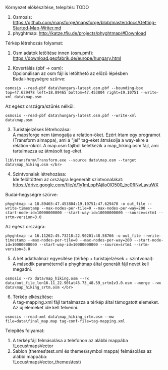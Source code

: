 Környezet előkészítése, telepítés: TODO
1. Osmosis: https://github.com/mapsforge/mapsforge/blob/master/docs/Getting-Started-Map-Writer.md
2. phyghtmap: http://katze.tfiu.de/projects/phyghtmap/#Download

Térkép létrehozás folyamat:  
1. Osm adatok letöltése innen (osm.pmf): </br>
https://download.geofabrik.de/europe/hungary.html </br>

2. Kovertálás (pbf -> osm):  
Opcionálisan az osm fájl is letölthető az előző lépésben   
Budai-hegységre szűrve:  
```
osmosis --read-pbf data\hungary-latest.osm.pbf --bounding-box top=47.629478 left=18.89465 bottom=47.453804 right=19.10751 --write-xml data\map.osm
```
Az egész országra/szűrés nélkül:  
```
osmosis --read-pbf data\hungary-latest.osm.pbf --write-xml data\map.osm 
```
3. Turistajelzések létrehozása:  
A mapsforge nem támogatja a relation-öket. Ezért írtam egy programot (Transform almappa), ami a "jel" tag-eket átmásolja a way-ekre a relation-ökröl. A map.osm fájlből keletkezik a map_hiking.osm fájl, ami tartalmazza az átmásolt tag-eket.
```
lib\transform\Transform.exe --source data\map.osm --target data\map_hiking.osm </br>
```
4. Szintvonalak létrehozása:  
Ide felöltöttem az országra legenerált szintvonalakat:  
https://drive.google.com/file/d/1y1mLppFAjiIo0lO500_bc0fINvLavuWX  
  
Budai-hegységre szűrve:
```
phyghtmap -a 18.89465:47.453804:19.10751:47.629478 -o out_file --write-timestamp --max-nodes-per-tile=0 --max-nodes-per-way=200 --start-node-id=10000000000 --start-way-id=10000000000 --source=srtm1 --srtm-version=3.0
```
Az egész országra:  
```
phyghtmap -a 16.11262:45.73218:22.90201:48.58766 -o out_file --write-timestamp --max-nodes-per-tile=0 --max-nodes-per-way=200 --start-node-id=10000000000 --start-way-id=10000000000 --source=srtm1 --srtm-version=3.0
```

5. A két adathalmaz egyesítése (térkép + turistajelzések +  szintvonal): </br>
A második paraméternél a phyghtmap által generált fájl nevét kell megadni.

```
osmosis --rx data/map_hiking.osm --rx data/out_file_lon16.11_22.90lat45.73_48.59_srtm1v3.0.osm --merge --wx data\map_hiking_srtm.osm </br>
```

6. Térkép elkészítése:  
A tag-mapping.xml fájl tartalmazza a térkép által támogatott elemeket. Az új elemeket ide kell felvenni.

```
osmosis --read-xml data\map_hiking_srtm.osm --mw file=data\final_map.map tag-conf-file=tag-mapping.xml
```

Telepítés folyamat:
1. A térképfájl felmásolása a telefonon az alábbi mappába  
\Locus\mapsVector
2. Sablon (themes\test.xml és themes\symbol mappa) felmásolása az alábbi mappába:  
\Locus\mapsVector\_themes\test\
